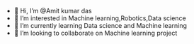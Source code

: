 - 👋 Hi, I’m @Amit kumar das
- 👀 I’m interested in Machine learning,Robotics,Data science
- 🌱 I’m currently learning Data science and Machine learning
- 💞 I’m looking to collaborate on Machine learning project


<!---
Amitkumardas123/Amitkumardas123 is a ✨ special ✨ repository because its `README.md` (this file) appears on your GitHub profile.
You can click the Preview link to take a look at your changes.
--->
